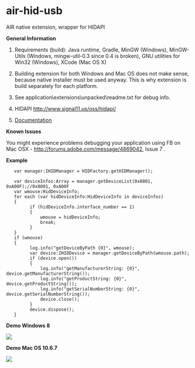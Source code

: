 air-hid-usb
===========

AIR native extension, wrapper for HIDAPI

<b>General Information</b>

1. Requirements (build): Java runtime, Gradle, MinGW (Windows), MinGW-Utils  (Windows, mingw-util-0.3 since 0.4 is broken), GNU utilities for Win32 (Windows), XCode (Mac OS X)

2. Building extension for both Windows and Mac OS does not make sense, because native installer must be used anyway. This is why extension is build separately for each platform.

3. See application\extensions\unpacked\readme.txt for debug info.

4. HIDAPI http://www.signal11.us/oss/hidapi/

5. [Documentation](http://bananas.at.tut.by/hidapi/index.html)

<b>Known Issues</b>

You might experience problems debugging your application using FB on Mac OSX - http://forums.adobe.com/message/4869042, Issue 7 .

<b>Example</b>

       var manager:IHIDManager = HIDFactory.getHIDManager();

       var deviceInfos:Array = manager.getDeviceList(0x8001, 0xA00F);//0x8001, 0xA00F
       var wmouse:HidDeviceInfo;
       for each (var hidDeviceInfo:HidDeviceInfo in deviceInfos)
       {
             if (hidDeviceInfo.interface_number == 1)
             {
                 wmouse = hidDeviceInfo;
                 break;
             }
       }
       if (wmouse)
       {
             log.info("getDeviceByPath {0}", wmouse);
             var device:IHIDDevice = manager.getDeviceByPath(wmouse.path);
             if (device.open())
             {
                 log.info("getManufacturerString: {0}", device.getManufacturerString());
                 log.info("getProductString: {0}", device.getProductString());
                 log.info("getSerialNumberString: {0}", device.getSerialNumberString());
                 device.close();
             }
             device.dispose();
       }

<b>Demo Windows 8</b>

<img src="http://air-hid-usb.googlecode.com/files/windows.png"/>

<b>Demo Mac OS 10.6.7</b>

<img src="http://air-hid-usb.googlecode.com/files/macos.png"/>
